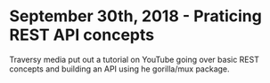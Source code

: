 # September 30th, 2018 - Praticing REST API concepts

Traversy media put out a tutorial on YouTube going over basic REST concepts and building an API using he gorilla/mux package. 